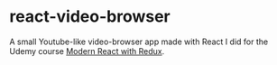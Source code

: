# react-video-browser
A small Youtube-like video-browser app made with React I did for the Udemy course [Modern React with Redux](https://www.udemy.com/react-redux/).
